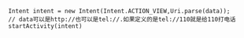 	
	
	
	Intent intent = new Intent(Intent.ACTION_VIEW,Uri.parse(data));
	// data可以是http://也可以是tel://.如果定义的是tel://110就是给110打电话
	startActivity(intent)
	
	